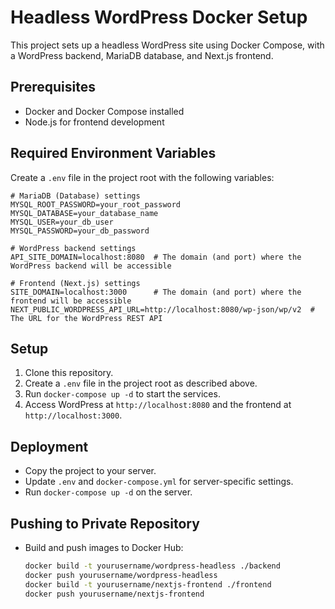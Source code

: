 # Headless WordPress Docker Setup

This project sets up a headless WordPress site using Docker Compose, with a WordPress backend, MariaDB database, and Next.js frontend.

## Prerequisites

- Docker and Docker Compose installed
- Node.js for frontend development

## Required Environment Variables

Create a `.env` file in the project root with the following variables:

```
# MariaDB (Database) settings
MYSQL_ROOT_PASSWORD=your_root_password
MYSQL_DATABASE=your_database_name
MYSQL_USER=your_db_user
MYSQL_PASSWORD=your_db_password

# WordPress backend settings
API_SITE_DOMAIN=localhost:8080  # The domain (and port) where the WordPress backend will be accessible

# Frontend (Next.js) settings
SITE_DOMAIN=localhost:3000      # The domain (and port) where the frontend will be accessible
NEXT_PUBLIC_WORDPRESS_API_URL=http://localhost:8080/wp-json/wp/v2  # The URL for the WordPress REST API
```

## Setup

1. Clone this repository.
2. Create a `.env` file in the project root as described above.
3. Run `docker-compose up -d` to start the services.
4. Access WordPress at `http://localhost:8080` and the frontend at `http://localhost:3000`.

## Deployment

- Copy the project to your server.
- Update `.env` and `docker-compose.yml` for server-specific settings.
- Run `docker-compose up -d` on the server.

## Pushing to Private Repository

- Build and push images to Docker Hub:
  ```bash
  docker build -t yourusername/wordpress-headless ./backend
  docker push yourusername/wordpress-headless
  docker build -t yourusername/nextjs-frontend ./frontend
  docker push yourusername/nextjs-frontend
  ```
